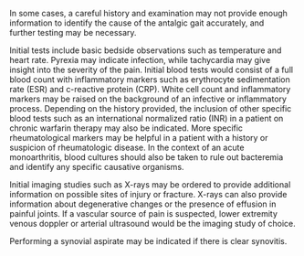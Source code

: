 In some cases, a careful history and examination may not provide enough information to identify the cause of the antalgic gait accurately, and further testing may be necessary.

Initial tests include basic bedside observations such as temperature and heart rate. Pyrexia may indicate infection, while tachycardia may give insight into the severity of the pain. Initial blood tests would consist of a full blood count with inflammatory markers such as erythrocyte sedimentation rate (ESR) and c-reactive protein (CRP). White cell count and inflammatory markers may be raised on the background of an infective or inflammatory process. Depending on the history provided, the inclusion of other specific blood tests such as an international normalized ratio (INR) in a patient on chronic warfarin therapy may also be indicated. More specific rheumatological markers may be helpful in a patient with a history or suspicion of rheumatologic disease. In the context of an acute monoarthritis, blood cultures should also be taken to rule out bacteremia and identify any specific causative organisms.

Initial imaging studies such as X-rays may be ordered to provide additional information on possible sites of injury or fracture. X-rays can also provide information about degenerative changes or the presence of effusion in painful joints. If a vascular source of pain is suspected, lower extremity venous doppler or arterial ultrasound would be the imaging study of choice.

Performing a synovial aspirate may be indicated if there is clear synovitis.